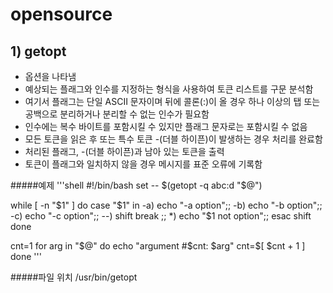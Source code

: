 # opensource

## 1) **getopt**
* 옵션을 나타냄
* 예상되는 플래그와 인수를 지정하는 형식을 사용하여 토큰 리스트를 구문 분석함
* 여기서 플래그는 단일 ASCII 문자이며 뒤에 콜론(:)이 올 경우 하나 이상의 탭 또는 공백으로 분리하거나 분리할 수 없는 인수가 필요함
* 인수에는 복수 바이트를 포함시킬 수 있지만 플래그 문자로는 포함시킬 수 없음
* 모든 토큰을 읽은 후 또는 특수 토큰 -(더블 하이픈)이 발생하는 경우 처리를 완료함
* 처리된 플래그, -(더블 하이픈)과 남아 있는 토큰을 출력
* 토큰이 플래그와 일치하지 않을 경우 메시지를 표준 오류에 기록함

#####예제
'''shell
#!/bin/bash
set -- $(getopt -q abc:d "$@")

while [ -n "$1" ]
do
  case "$1" in
     -a) echo "-a option";;
     -b) echo "-b option";;
     -c) echo "-c option";;
     --) shift
     break ;;
     *) echo "$1 not option";;
   esac
   shift
done

cnt=1
for arg in "$@"
do
  echo "argument #$cnt: $arg"
  cnt=$[ $cnt + 1 ]
done
'''
  

#####파일 위치
/usr/bin/getopt

